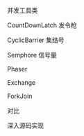 并发工具类

CountDownLatch 发令枪

CyclicBarrier  集结号

Semphore 信号量

Phaser 

Exchange 

ForkJoin 

对比

深入源码实现

